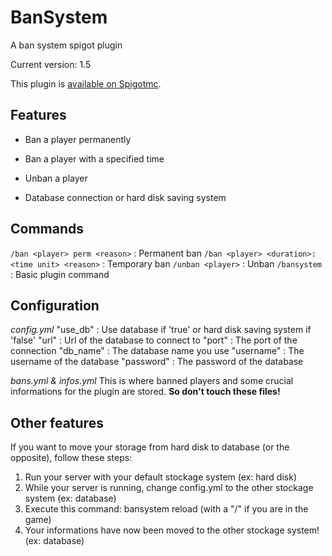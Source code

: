 # BanSystem
A ban system spigot plugin

Current version: 1.5

This plugin is [available on Spigotmc](https://www.spigotmc.org/resources/bansystem.60483/).

## Features

- Ban a player permanently
- Ban a player with a specified time
- Unban a player

- Database connection or hard disk saving system

## Commands

`/ban <player> perm <reason>` : Permanent ban
`/ban <player> <duration>:<time unit> <reason>` : Temporary ban
`/unban <player>` : Unban
`/bansystem` : Basic plugin command

## Configuration

*config.yml*
"use_db" : Use database if 'true' or hard disk saving system if 'false'
"url" : Url of the database to connect to
"port" : The port of the connection
"db_name" : The database name you use
"username" : The username of the database
"password" : The password of the database

*bans.yml & infos.yml*
This is where banned players and some crucial informations for the plugin are stored. **So don't touch these files!**

## Other features
If you want to move your storage from hard disk to database (or the opposite), follow these steps:

1. Run your server with your default stockage system (ex: hard disk)
1. While your server is running, change config.yml to the other stockage system (ex: database)
1. Execute this command: bansystem reload (with a "/" if you are in the game)
1. Your informations have now been moved to the other stockage system! (ex: database)
